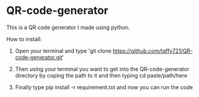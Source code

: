 # QR-code-generator
This is a QR code generator I made using python.


How to install:

1. Open your terminal and type 'git clone https://github.com/taffy721/QR-code-generator.git'

2. Then using your terminal you want to get into the QR-code-generator directory by coping the path to it and then typing cd paste/path/here

3. Finally type pip install -r requirement.txt and now you can run the code
